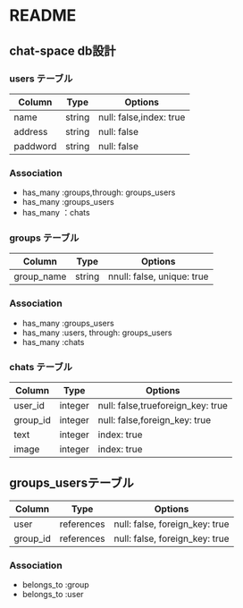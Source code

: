 # README
## chat-space db設計

### users テーブル
|Column|Type|Options|
|------|----|-------|
|name|string|null: false,index: true|
|address|string|null: false|
|paddword|string|null: false|

### Association
- has_many :groups,through: groups_users
- has_many :groups_users
- has_many ：chats

### groups テーブル
|Column|Type|Options|
|------|----|-------|
|group_name|string|nnull: false, unique: true|

### Association
- has_many :groups_users
- has_many :users, through: groups_users
- has_many :chats

### chats テーブル
|Column|Type|Options|
|------|----|-------|
|user_id|integer|null: false,trueforeign_key: true|
|group_id|integer|null: false,foreign_key: true|
|text|integer|index: true|
|image|integer|index: true|

## groups_usersテーブル
|Column|Type|Options|
|------|----|-------|
|user|references|null: false, foreign_key: true|
|group_id|references|null: false, foreign_key: true|

### Association
- belongs_to :group
- belongs_to :user
